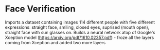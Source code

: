 # Face Verification
Imports a dataset containing images 114 different people with five different expressions: straight face, smiling, closed eyes, suprised (mouth open), straight face with sun glasses on.
Builds a neural network atop of Google's Xception model (https://arxiv.org/pdf/1610.02357.pdf) - froze all the layers coming from Xception and added two more layers
